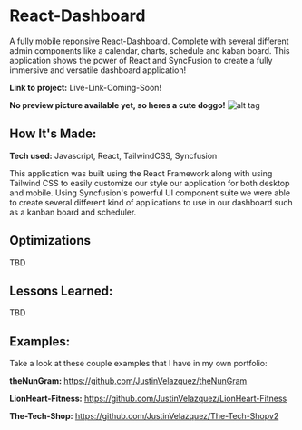 # React-Dashboard

A fully mobile reponsive React-Dashboard. Complete with several different admin components like a calendar, charts, schedule and kaban board. This application shows the power of React and SyncFusion to create a fully immersive and versatile dashboard application!

**Link to project:** Live-Link-Coming-Soon!

**No preview picture available yet, so heres a cute doggo!**
![alt tag](http://placecorgi.com/1200/650)

## How It's Made:

**Tech used:** Javascript, React, TailwindCSS, Syncfusion

This application was built using the React Framework along with using Tailwind CSS to easily customize our style our application for both desktop and mobile. Using Syncfusion's powerful UI component suite we were able to create several different kind of applications to use in our dashboard such as a kanban board and scheduler.

## Optimizations

TBD

## Lessons Learned:

TBD

## Examples:

Take a look at these couple examples that I have in my own portfolio:

**theNunGram:** https://github.com/JustinVelazquez/theNunGram

**LionHeart-Fitness:** https://github.com/JustinVelazquez/LionHeart-Fitness

**The-Tech-Shop:** https://github.com/JustinVelazquez/The-Tech-Shopv2
